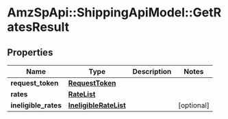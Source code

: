 # AmzSpApi::ShippingApiModel::GetRatesResult

## Properties
Name | Type | Description | Notes
------------ | ------------- | ------------- | -------------
**request_token** | [**RequestToken**](RequestToken.md) |  | 
**rates** | [**RateList**](RateList.md) |  | 
**ineligible_rates** | [**IneligibleRateList**](IneligibleRateList.md) |  | [optional] 

